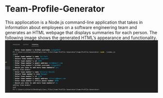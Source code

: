 # Team-Profile-Generator
 This appliocation is a Node.js command-line application that takes in information about employees on a software engineering team and generates an HTML webpage that displays summaries for each person.
The following image shows the generated HTML’s appearance and functionality.
![console image](https://github.com/Vittorioemot/Team-Profile-Generator/blob/master/assets/images/Generator_Console_display.png)
